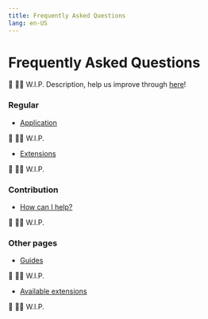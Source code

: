 ```yaml
---
title: Frequently Asked Questions
lang: en-US
---
```


# Frequently Asked Questions
:construction: :construction_worker_man: W.I.P. Description, help us improve through [here](https://github.com/tachiyomiorg/website/edit/master/src/help/faq/README.md)!

### Regular

- [Application](application)

:construction: :construction_worker_man: W.I.P.

- [Extensions](extensions)

:construction: :construction_worker_man: W.I.P.

### Contribution

- [How can I help?](how-can-i-help)

:construction: :construction_worker_man: W.I.P.

### Other pages

- [Guides](../guides/)

:construction: :construction_worker_man: W.I.P.

- [Available extensions](../../extensions/)

:construction: :construction_worker_man: W.I.P.
